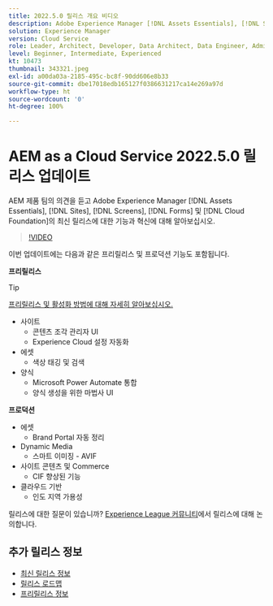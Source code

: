 ```yaml
---
title: 2022.5.0 릴리스 개요 비디오
description: Adobe Experience Manager [!DNL Assets Essentials], [!DNL Sites], [!DNL Screens], [!DNL Forms] 및 [!DNL Cloud Foundation]용 2022-5-0 릴리스의 최신 기능과 혁신에 대해 알아보십시오.
solution: Experience Manager
version: Cloud Service
role: Leader, Architect, Developer, Data Architect, Data Engineer, Admin, User
level: Beginner, Intermediate, Experienced
kt: 10473
thumbnail: 343321.jpeg
exl-id: a00da03a-2185-495c-bc8f-90dd606e8b33
source-git-commit: dbe17018edb165127f0386631217ca14e269a97d
workflow-type: ht
source-wordcount: '0'
ht-degree: 100%

---
```


# AEM as a Cloud Service 2022.5.0 릴리스 업데이트

AEM 제품 팀의 의견을 듣고 Adobe Experience Manager [!DNL Assets Essentials], [!DNL Sites], [!DNL Screens], [!DNL Forms] 및 [!DNL Cloud Foundation]의 최신 릴리스에 대한 기능과 혁신에 대해 알아보십시오.

>[!VIDEO](https://video.tv.adobe.com/v/343321/?quality=12&learn=on)

이번 업데이트에는 다음과 같은 프리릴리스 및 프로덕션 기능도 포함됩니다.

**프리릴리스**

>[!TIP]
>
>[프리릴리스 및 활성화 방법에 대해 자세히 알아보십시오.](https://experienceleague.adobe.com/docs/experience-manager-cloud-service/content/release-notes/prerelease.html)

* 사이트
   * 콘텐츠 조각 관리자 UI
   * Experience Cloud 설정 자동화
* 에셋
   * 색상 태깅 및 검색
* 양식
   * Microsoft Power Automate 통합
   * 양식 생성을 위한 마법사 UI

**프로덕션**

* 에셋
   * Brand Portal 자동 정리
* Dynamic Media
   * 스마트 이미징 - AVIF
* 사이트 콘텐츠 및 Commerce
   * CIF 향상된 기능
* 클라우드 기반
   * 인도 지역 가용성

릴리스에 대한 질문이 있습니까?  [Experience League 커뮤니티](https://adobe.ly/3NDPR8Y)에서 릴리스에 대해 논의합니다.

## 추가 릴리스 정보

* [최신 릴리스 정보](https://experienceleague.adobe.com/docs/experience-manager-cloud-service/content/release-notes/home.html)
* [릴리스 로드맵](https://experienceleague.adobe.com/docs/experience-manager-release-information/aem-release-updates/update-releases-roadmap.html)
* [프리릴리스 정보](https://experienceleague.adobe.com/docs/experience-manager-cloud-service/content/release-notes/prerelease.html)
